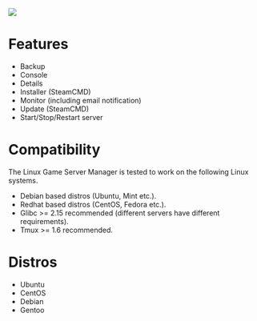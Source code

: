![](http://wiki.gameservermanagers.com/images/9/9d/Lgsm_full-2.png)
# Features

* Backup
* Console
* Details
* Installer (SteamCMD)
* Monitor (including email notification)
* Update (SteamCMD)
* Start/Stop/Restart server

# Compatibility

The Linux Game Server Manager is tested to work on the following Linux systems.

* Debian based distros (Ubuntu, Mint etc.).
* Redhat based distros (CentOS, Fedora etc.).
* Glibc >= 2.15 recommended (different servers have different requirements).
* Tmux >= 1.6 recommended.

# Distros
* Ubuntu
* CentOS
* Debian
* Gentoo